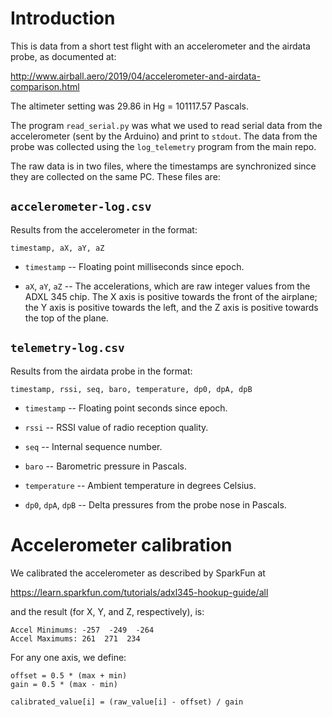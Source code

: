 # Introduction

This is data from a short test flight with an accelerometer and the
airdata probe, as documented at:

http://www.airball.aero/2019/04/accelerometer-and-airdata-comparison.html

The altimeter setting was 29.86 in Hg = 101117.57 Pascals.

The program `read_serial.py` was what we used to read serial data from
the accelerometer (sent by the Arduino) and print to `stdout`. The
data from the probe was collected using the `log_telemetry` program
from the main repo.

The raw data is in two files, where the timestamps are synchronized
since they are collected on the same PC. These files are:

## `accelerometer-log.csv`

Results from the accelerometer in the format:

```
timestamp, aX, aY, aZ
```

* `timestamp` -- Floating point milliseconds since
epoch.

* `aX`, `aY`, `aZ` -- The accelerations, which are raw integer values
from the ADXL 345 chip. The X axis is positive towards the front of
the airplane; the Y axis is positive towards the left, and the Z axis
is positive towards the top of the plane.

## `telemetry-log.csv`

Results from the airdata probe in the format:

```
timestamp, rssi, seq, baro, temperature, dp0, dpA, dpB
```

* `timestamp` -- Floating point seconds since epoch.

* `rssi` -- RSSI value of radio reception quality.

* `seq` -- Internal sequence number.

* `baro` -- Barometric pressure in Pascals.

* `temperature` -- Ambient temperature in degrees Celsius.

* `dp0`, `dpA`, `dpB` -- Delta pressures from the probe nose in
  Pascals.

# Accelerometer calibration

We calibrated the accelerometer as described by SparkFun at

  https://learn.sparkfun.com/tutorials/adxl345-hookup-guide/all

and the result (for X, Y, and Z, respectively), is:

```
Accel Minimums: -257  -249  -264
Accel Maximums: 261  271  234
```

For any one axis, we define:

```
offset = 0.5 * (max + min)
gain = 0.5 * (max - min)

calibrated_value[i] = (raw_value[i] - offset) / gain
```


